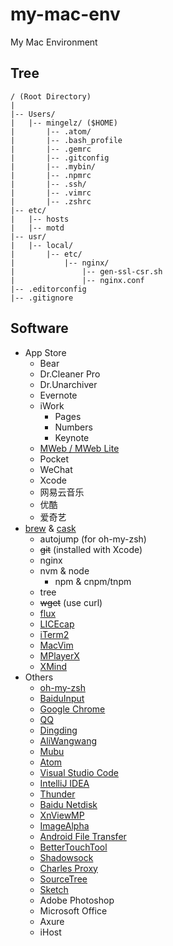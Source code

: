 # my-mac-env

My Mac Environment

## Tree

```
/ (Root Directory)
|
|-- Users/
|   |-- mingelz/ ($HOME)
|       |-- .atom/
|       |-- .bash_profile
|       |-- .gemrc
|       |-- .gitconfig
|       |-- .mybin/
|       |-- .npmrc
|       |-- .ssh/
|       |-- .vimrc
|       |-- .zshrc
|-- etc/
|   |-- hosts
|   |-- motd
|-- usr/
|   |-- local/
|       |-- etc/
|           |-- nginx/
|               |-- gen-ssl-csr.sh
|               |-- nginx.conf
|-- .editorconfig
|-- .gitignore
```

## Software

+ App Store
    + Bear
    + Dr.Cleaner Pro
    + Dr.Unarchiver
    + Evernote
    + iWork
        + Pages
        + Numbers
        + Keynote
    + [MWeb / MWeb Lite](http://www.mweb.im/)
    + Pocket
    + WeChat
    + Xcode
    + 网易云音乐
    + 优酷
    + 爱奇艺
+ [brew](http://brew.sh/) & [cask](http://caskroom.io/)
    + autojump (for oh-my-zsh)
    + ~~git~~ (installed with Xcode)
    + nginx
    + nvm & node
        + npm & cnpm/tnpm
    + tree
    + ~~wget~~ (use curl)
    + [flux](https://justgetflux.com/)
    + [LICEcap](http://www.cockos.com/licecap/)
    + [iTerm2](https://www.iterm2.com/)
    + [MacVim](https://github.com/macvim-dev/macvim)
    + [MPlayerX](http://mplayerx.org/)
    + [XMind](http://www.xmind.net/)
+ Others
    + [oh-my-zsh](https://github.com/robbyrussell/oh-my-zsh)
    + [BaiduInput](http://srf.baidu.com/input/mac.html)
    + [Google Chrome](https://www.google.com/chrome/)
    + [QQ](http://im.qq.com/macqq/)
    + [Dingding](http://www.dingtalk.com/)
    + [AliWangwang](http://wangwang.taobao.com/)
    + [Mubu](https://mubu.com)
    + [Atom](https://atom.io)
    + [Visual Studio Code](https://code.visualstudio.com/)
    + [IntelliJ IDEA](http://www.jetbrains.com/idea/)
    + [Thunder](http://mac.xunlei.com/)
    + [Baidu Netdisk](http://pan.baidu.com/)
    + [XnViewMP](http://www.xnview.com/en/xnviewmp/)
    + [ImageAlpha](http://pngmini.com/)
    + [Android File Transfer](https://www.android.com/filetransfer/)
    + [BetterTouchTool](http://bettertouchtool.net/)
    + [Shadowsock](https://shadowsocks.org/)
    + [Charles Proxy](http://www.charlesproxy.com/)
    + [SourceTree](https://www.sourcetreeapp.com/)
    + [Sketch](https://www.sketchapp.com/)
    + Adobe Photoshop
    + Microsoft Office
    + Axure
    + iHost
